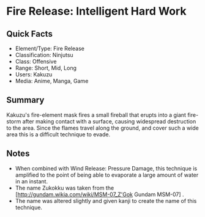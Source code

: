 # Fire Release: Intelligent Hard Work

## Quick Facts
- Element/Type: Fire Release
- Classification: Ninjutsu
- Class: Offensive
- Range: Short, Mid, Long
- Users: Kakuzu
- Media: Anime, Manga, Game

## Summary
Kakuzu's fire-element mask fires a small fireball that erupts into a giant fire-storm after making contact with a surface, causing widespread destruction to the area. Since the flames travel along the ground, and cover such a wide area this is a difficult technique to evade.

## Notes
- When combined with Wind Release: Pressure Damage, this technique is amplified to the point of being able to evaporate a large amount of water in an instant.
- The name Zukokku was taken from the [http://gundam.wikia.com/wiki/MSM-07_Z'Gok Gundam MSM-07] .
- The name was altered slightly and given kanji to create the name of this technique.
